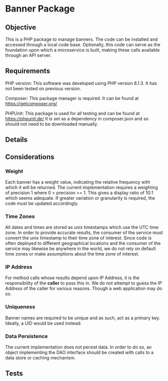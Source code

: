 # Banner Package

## Objective
This is a PHP package to manage banners. The code can be installed and accessed through a local code base. 
Optionally, this code can serve as the foundation upon which a microservice is built, making these calls available
through an API server. 

## Requirements
PHP version: This software was developed using PHP version 8.1.3. It has not been tested on previous version.

Composer: This package manager is required. It can be found at https://getcomposer.org/

PHPUnit: This package is used for all testing and can be found at https://phpunit.de/ It is set as a dependency in 
composer.json and so should not need to be downloaded manually. 

## Details

## Considerations
### Weight
Each banner has a weight value, indicating the relative frequency with which it will be returned. 
The current implementation requires a weighting of precision 1 where 0 > precision >= 1. This gives a display 
ratio of 10:1 which seems adequate. If greater variation or granularity is required, the code must be 
updated accordingly.

### Time Zones
All dates and times are stored as unix timestamps which use the UTC time zone. In order to provide accurate results, 
the consumer of the service must convert the unix timestamp to their time zone of interest. Since code is often 
deployed to different geographical locations  and the consumer of the service may likewise be anywhere in the world, 
we do not rely on default time zones or make assumptions about the time zone of interest.

### IP Address
For method calls whose results depend upon IP Address, it is the responsibility of the **caller** to pass this in. 
We do not attempt to guess the IP Address of the caller for various reasons. Though a web application may do so.

### Uniqueness
Banner names are required to be unique and as such, act as a primary key. Ideally, a UID would be used instead.

### Data Persistence
The current implementation does not persist data. In order to do so, an object implementing the DAO interface should be
created with calls to a data store or caching mechanism. 

## Tests

